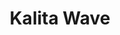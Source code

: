 ---
layout: recipe
title: Kalita Wave
method: Kalita Wave
serves: 1
image: https://images.unsplash.com/photo-1579027408012-e037bfc269b0?ixlib=rb-4.0.3&ixid=M3wxMjA3fDB8MHxzZWFyY2h8MXx8a2FsaXRhJTIwd2F2ZXxlbnwwfHwwfHx8MA%3D%3D&auto=format&fit=crop&w=800&q=60
coffee_used: 15g
water_used: 250g
duration_processed: 2M
duration: 2 minutes
steps:
- Prepare the Kalita Wave on top of a mug or carafe, insert a paper filter, rinse the filter, then pour in the ground coffee. Shake the Kalita Wave so that the bed of coffee is flat. This makes it easier to saturate all of the grounds with water.
- Pour 50 grams of water over the bed of coffee. Wait until 0:30.
- Pour 50 grams of water at 0:30, 1:00, 1:30, and 2:00.
- Let the coffee draw down until most of it has left the cup. Typically, I remove the Kalita Wave from the top of the cup after three minutes.
---